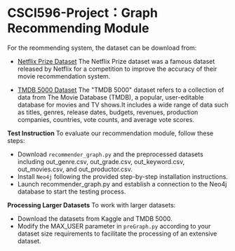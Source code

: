 # CSCI596-Project：Graph Recommending Module

For the reommending system, the dataset can be download from:

- [Netflix Prize Dataset](https://www.kaggle.com/datasets/netflix-inc/netflix-prize-data)
The Netflix Prize dataset was a famous dataset released by Netflix for a competition to improve the accuracy of their movie recommendation system. <br>

- [TMDB 5000 Dataset](https://www.kaggle.com/datasets/tmdb/tmdb-movie-metadata)
The "TMDB 5000" dataset refers to a collection of data from The Movie Database (TMDB), a popular, user-editable database for movies and TV shows.It includes a wide range of data such as titles, genres, release dates, budgets, revenues, production companies, countries, vote counts, and average vote scores.

**Test Instruction**
To evaluate our recommendation module, follow these steps:

- Download `recommender_graph.py` and the preprocessed datasets including out_genre.csv, out_grade.csv, out_keyword.csv, out_movies.csv, and out_productor.csv.
- Install `Neo4j` following the provided step-by-step installation instructions.
- Launch recommender_graph.py and establish a connection to the Neo4j database to start the testing process.

**Processing Larger Datasets**
To work with larger datasets:

- Download the datasets from Kaggle and TMDB 5000.
- Modify the MAX_USER parameter in `preGraph.py` according to your dataset size requirements to facilitate the processing of an extensive dataset.
